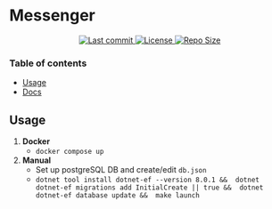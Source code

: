 # Messenger 

<div align="center"><p>
    <a href="https://github.com/Messenger-UTM-Project/Echo/pulse">
      <img alt="Last commit" src="https://img.shields.io/github/last-commit/Messenger-UTM-Project/Echo?style=for-the-badge&logo=starship&color=8bd5ca&logoColor=D9E0EE&labelColor=302D41"/>
    </a>
    <a href="https://github.com/Messenger-UTM-Project/Echo/blob/main/LICENSE">
      <img alt="License" src="https://img.shields.io/github/license/Messenger-UTM-Project/Echo?style=for-the-badge&logo=starship&color=ee999f&logoColor=D9E0EE&labelColor=302D41" />
    </a>
    <a href="https://github.com/Messenger-UTM-Project/Echo">
      <img alt="Repo Size" src="https://img.shields.io/github/repo-size/Messenger-UTM-Project/Echo?color=%23DDB6F2&label=SIZE&logo=codesandbox&style=for-the-badge&logoColor=D9E0EE&labelColor=302D41" />
    </a>
</p></div>

### Table of contents
- [Usage](#usage)
- [Docs](https://github.com/Messenger-UTM-Project/Docs)

## Usage
1. **Docker**
    - `docker compose up`
2. **Manual**
    - Set up postgreSQL DB and create/edit `db.json`
    - `dotnet tool install dotnet-ef --version 8.0.1 && 
        dotnet dotnet-ef migrations add InitialCreate || true && 
        dotnet dotnet-ef database update && 
        make launch`
